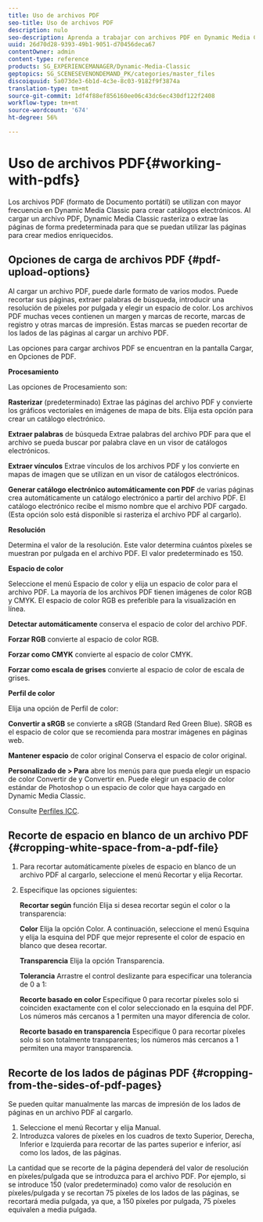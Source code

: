 ```yaml
---
title: Uso de archivos PDF
seo-title: Uso de archivos PDF
description: nulo
seo-description: Aprenda a trabajar con archivos PDF en Dynamic Media Classic.
uuid: 26d70d28-9393-49b1-9051-d70456deca67
contentOwner: admin
content-type: reference
products: SG_EXPERIENCEMANAGER/Dynamic-Media-Classic
geptopics: SG_SCENESEVENONDEMAND_PK/categories/master_files
discoiquuid: 5a073de3-6b1d-4c3e-8c03-9182f9f3874a
translation-type: tm+mt
source-git-commit: 1df4f88ef856160ee06c43dc6ec430df122f2408
workflow-type: tm+mt
source-wordcount: '674'
ht-degree: 56%

---
```



# Uso de archivos PDF{#working-with-pdfs}

Los archivos PDF (formato de Documento portátil) se utilizan con mayor frecuencia en Dynamic Media Classic para crear catálogos electrónicos. Al cargar un archivo PDF, Dynamic Media Classic rasteriza o extrae las páginas de forma predeterminada para que se puedan utilizar las páginas para crear medios enriquecidos.

## Opciones de carga de archivos PDF {#pdf-upload-options}

Al cargar un archivo PDF, puede darle formato de varios modos. Puede recortar sus páginas, extraer palabras de búsqueda, introducir una resolución de píxeles por pulgada y elegir un espacio de color. Los archivos PDF muchas veces contienen un margen y marcas de recorte, marcas de registro y otras marcas de impresión. Estas marcas se pueden recortar de los lados de las páginas al cargar un archivo PDF.

Las opciones para cargar archivos PDF se encuentran en la pantalla Cargar, en Opciones de PDF.

**Procesamiento**

Las opciones de Procesamiento son:

**Rasterizar** (predeterminado) Extrae las páginas del archivo PDF y convierte los gráficos vectoriales en imágenes de mapa de bits. Elija esta opción para crear un catálogo electrónico. 

**Extraer palabras** de búsqueda Extrae palabras del archivo PDF para que el archivo se pueda buscar por palabra clave en un visor de catálogos electrónicos.

**Extraer vínculos** Extrae vínculos de los archivos PDF y los convierte en mapas de imagen que se utilizan en un visor de catálogos electrónicos.

**Generar catálogo electrónico automáticamente con PDF** de varias páginas crea automáticamente un catálogo electrónico a partir del archivo PDF. El catálogo electrónico recibe el mismo nombre que el archivo PDF cargado. (Esta opción solo está disponible si rasteriza el archivo PDF al cargarlo).

**Resolución**

Determina el valor de la resolución. Este valor determina cuántos píxeles se muestran por pulgada en el archivo PDF. El valor predeterminado es 150.

**Espacio de color**

Seleccione el menú Espacio de color y elija un espacio de color para el archivo PDF. La mayoría de los archivos PDF tienen imágenes de color RGB y CMYK. El espacio de color RGB es preferible para la visualización en línea.

**Detectar automáticamente** conserva el espacio de color del archivo PDF.

**Forzar RGB** convierte al espacio de color RGB.

**Forzar como CMYK** convierte al espacio de color CMYK.

**Forzar como escala de grises** convierte al espacio de color de escala de grises.

**Perfil de color**

Elija una opción de Perfil de color:

**Convertir a sRGB** se convierte a sRGB (Standard Red Green Blue). SRGB es el espacio de color que se recomienda para mostrar imágenes en páginas web.

**Mantener espacio** de color original Conserva el espacio de color original.

**Personalizado de > Para** abre los menús para que pueda elegir un espacio de color Convertir de y Convertir en. Puede elegir un espacio de color estándar de Photoshop o un espacio de color que haya cargado en Dynamic Media Classic.

Consulte [Perfiles ICC](icc-profiles.md#icc_profiles).

## Recorte de espacio en blanco de un archivo PDF {#cropping-white-space-from-a-pdf-file}

1. Para recortar automáticamente píxeles de espacio en blanco de un archivo PDF al cargarlo, seleccione el menú Recortar y elija Recortar.
1. Especifique las opciones siguientes:

   **Recortar según** función Elija si desea recortar según el color o la transparencia:

   **Color** Elija la opción Color. A continuación, seleccione el menú Esquina y elija la esquina del PDF que mejor represente el color de espacio en blanco que desea recortar.

   **Transparencia** Elija la opción Transparencia.

   **Tolerancia** Arrastre el control deslizante para especificar una tolerancia de 0 a 1:

   **Recorte basado en color** Especifique 0 para recortar píxeles solo si coinciden exactamente con el color seleccionado en la esquina del PDF. Los números más cercanos a 1 permiten una mayor diferencia de color.

   **Recorte basado en transparencia** Especifique 0 para recortar píxeles solo si son totalmente transparentes; los números más cercanos a 1 permiten una mayor transparencia.

## Recorte de los lados de páginas PDF {#cropping-from-the-sides-of-pdf-pages}

Se pueden quitar manualmente las marcas de impresión de los lados de páginas en un archivo PDF al cargarlo.

1. Seleccione el menú Recortar y elija Manual.
1. Introduzca valores de píxeles en los cuadros de texto Superior, Derecha, Inferior e Izquierda para recortar de las partes superior e inferior, así como los lados, de las páginas.

La cantidad que se recorte de la página dependerá del valor de resolución en píxeles/pulgada que se introduzca para el archivo PDF. Por ejemplo, si se introduce 150 (valor predeterminado) como valor de resolución en píxeles/pulgada y se recortan 75 píxeles de los lados de las páginas, se recortará media pulgada, ya que, a 150 píxeles por pulgada, 75 píxeles equivalen a media pulgada.
